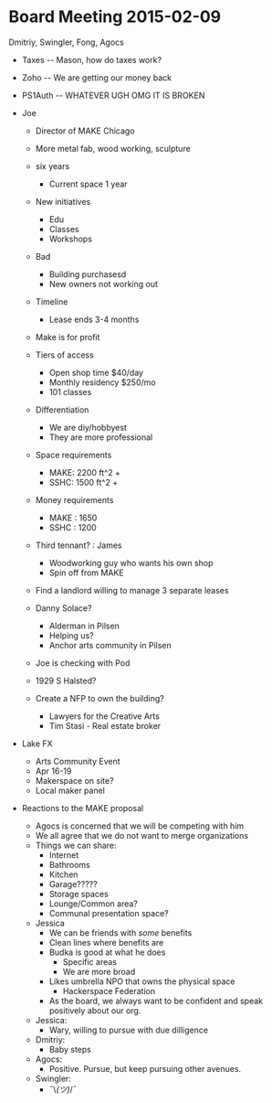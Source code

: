 Board Meeting 2015-02-09
======

Dmitriy, Swingler, Fong, Agocs

- Taxes
-- Mason, how do taxes work?
- Zoho
-- We are getting our money back
- PS1Auth
-- WHATEVER UGH OMG IT IS BROKEN

- Joe
	- Director of MAKE Chicago
	- More metal fab, wood working, sculpture
	- six years
		- Current space 1 year
	- New initiatives
		- Edu
		- Classes
		- Workshops
	- Bad
		- Building purchasesd
		- New owners not working out

	- Timeline
		- Lease ends 3-4 months

	- Make is for profit
	- Tiers of access
		- Open shop time $40/day
		- Monthly residency $250/mo
		- 101 classes
	- Differentiation
		- We are diy/hobbyest
		- They are more professional
	- Space requirements
		- MAKE: 2200 ft^2 +
		- SSHC: 1500 ft^2 +
	- Money requirements
		- MAKE : 1650
		- SSHC : 1200
	- Third tennant? : James 
		- Woodworking guy who wants his own shop
		- Spin off from  MAKE
	- Find a landlord willing to manage 3 separate leases
	- Danny Solace?
		- Alderman in Pilsen
		- Helping us?
		- Anchor arts community in Pilsen
	- Joe is checking with Pod
	- 1929 S Halsted?
	- Create a NFP to own the building?
		- Lawyers for the Creative Arts
		- Tim Stasi - Real estate broker
	
- Lake FX
	- Arts Community Event
	- Apr 16-19
	- Makerspace on site?
	- Local maker panel


- Reactions to the MAKE proposal
	- Agocs is concerned that we will be competing with him
	- We all agree that we do not want to merge organizations
	- Things we can share:
		- Internet
		- Bathrooms
		- Kitchen
		- Garage?????
		- Storage spaces
		- Lounge/Common area?
		- Communal presentation space?
	- Jessica
		- We can be friends with _some_ benefits
		- Clean lines where benefits are
		- Budka is good at what he does
			- Specific areas
			- We are more broad
		- Likes umbrella NPO that owns the physical space
			- Hackerspace Federation
		- As the board, we always want to be confident and speak positively about our org.
	- Jessica: 
		- Wary, willing to pursue with due dilligence
	- Dmitriy:
		- Baby steps
	- Agocs: 
		- Positive. Pursue, but keep pursuing other avenues.
	- Swingler:
		- ¯\\_(ツ)_/¯
